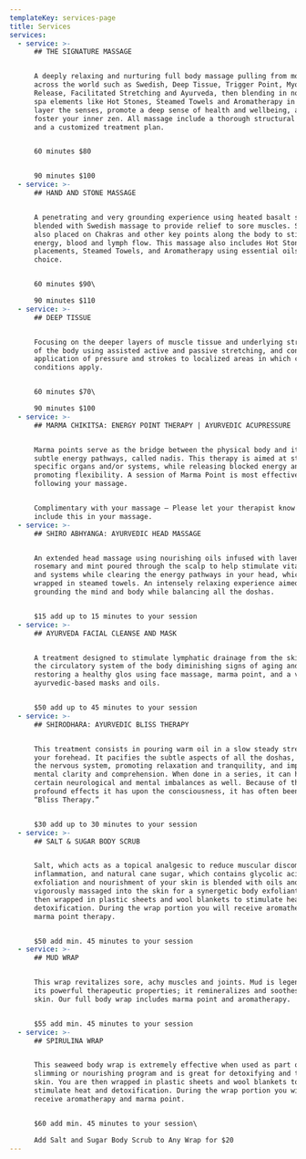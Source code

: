 ```yaml
---
templateKey: services-page
title: Services
services:
  - service: >-
      ## THE SIGNATURE MASSAGE


      A deeply relaxing and nurturing full body massage pulling from modalities
      across the world such as Swedish, Deep Tissue, Trigger Point, Myofascial
      Release, Facilitated Stretching and Ayurveda, then blending in nourishing
      spa elements like Hot Stones, Steamed Towels and Aromatherapy in order to
      layer the senses, promote a deep sense of health and wellbeing, and to
      foster your inner zen. All massage include a thorough structural analysis
      and a customized treatment plan.


      60 minutes $80


      90 minutes $100
  - service: >-
      ## HAND AND STONE MASSAGE


      A penetrating and very grounding experience using heated basalt stones and
      blended with Swedish massage to provide relief to sore muscles. Stones are
      also placed on Chakras and other key points along the body to stimulate
      energy, blood and lymph flow. This massage also includes Hot Stone
      placements, Steamed Towels, and Aromatherapy using essential oils of your
      choice.


      60 minutes $90\

      90 minutes $110
  - service: >-
      ## DEEP TISSUE


      Focusing on the deeper layers of muscle tissue and underlying structures
      of the body using assisted active and passive stretching, and concentrated
      application of pressure and strokes to localized areas in which chronic
      conditions apply.


      60 minutes $70\

      90 minutes $100
  - service: >-
      ## MARMA CHIKITSA: ENERGY POINT THERAPY | AYURVEDIC ACUPRESSURE


      Marma points serve as the bridge between the physical body and its more
      subtle energy pathways, called nadis. This therapy is aimed at stimulating
      specific organs and/or systems, while releasing blocked energy and
      promoting flexibility. A session of Marma Point is most effective when
      following your massage.


      Complimentary with your massage – Please let your therapist know to
      include this in your massage.
  - service: >-
      ## SHIRO ABHYANGA: AYURVEDIC HEAD MASSAGE


      An extended head massage using nourishing oils infused with lavender,
      rosemary and mint poured through the scalp to help stimulate vital organs
      and systems while clearing the energy pathways in your head, which is then
      wrapped in steamed towels. An intensely relaxing experience aimed at
      grounding the mind and body while balancing all the doshas.


      $15 add up to 15 minutes to your session
  - service: >-
      ## AYURVEDA FACIAL CLEANSE AND MASK


      A treatment designed to stimulate lymphatic drainage from the skin into
      the circulatory system of the body diminishing signs of aging and
      restoring a healthy glos using face massage, marma point, and a variety of
      ayurvedic-based masks and oils.


      $50 add up to 45 minutes to your session
  - service: >-
      ## SHIRODHARA: AYURVEDIC BLISS THERAPY


      This treatment consists in pouring warm oil in a slow steady stream on
      your forehead. It pacifies the subtle aspects of all the doshas, nourishes
      the nervous system, promoting relaxation and tranquility, and improves
      mental clarity and comprehension. When done in a series, it can help with
      certain neurological and mental imbalances as well. Because of the
      profound effects it has upon the consciousness, it has often been called
      “Bliss Therapy.”


      $30 add up to 30 minutes to your session
  - service: >-
      ## SALT & SUGAR BODY SCRUB


      Salt, which acts as a topical analgesic to reduce muscular discomfort and
      inflammation, and natural cane sugar, which contains glycolic acids for
      exfoliation and nourishment of your skin is blended with oils and
      vigorously massaged into the skin for a synergetic body exfoliant. You are
      then wrapped in plastic sheets and wool blankets to stimulate heat and
      detoxification. During the wrap portion you will receive aromatherapy and
      marma point therapy.


      $50 add min. 45 minutes to your session
  - service: >-
      ## MUD WRAP


      This wrap revitalizes sore, achy muscles and joints. Mud is legendary for
      its powerful therapeutic properties; it remineralizes and soothes dull
      skin. Our full body wrap includes marma point and aromatherapy.


      $55 add min. 45 minutes to your session
  - service: >-
      ## SPIRULINA WRAP


      This seaweed body wrap is extremely effective when used as part of a
      slimming or nourishing program and is great for detoxifying and toning the
      skin. You are then wrapped in plastic sheets and wool blankets to
      stimulate heat and detoxification. During the wrap portion you will
      receive aromatherapy and marma point.


      $60 add min. 45 minutes to your session\

      Add Salt and Sugar Body Scrub to Any Wrap for $20
---
```


